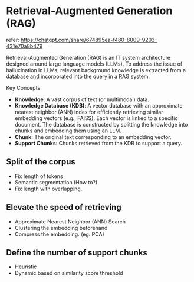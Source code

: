 # Retrieval-Augmented Generation (RAG)

refer: https://chatgpt.com/share/674895ea-f480-8009-9203-431e70a8b479

Retrieval-Augmented Generation (RAG) is an IT system architecture designed around large language models (LLMs). 
To address the issue of hallucination in LLMs, relevant background knowledge is extracted from a database and incorporated into the query in a RAG system.

Key Concepts
- **Knowledge**: A vast corpus of text (or multimodal) data.
- **Knowledge Database (KDB)**: A vector database with an approximate nearest neighbor (ANN) index for efficiently retrieving similar embedding vectors (e.g., FAISS).
  Each vector is linked to a specific document. 
  The database is constructed by splitting the knowledge into chunks and embedding them using an LLM.
- **Chunk**: The original text corresponding to an embedding vector.
- **Support Chunks**: Chunks retrieved from the KDB to support a query.


## Split of the corpus
- Fix length of tokens
- Semantic segmentation (How to?)
- Fix length with overlapping.

## Elevate the speed of retrieving
- Approximate Nearest Neighbor (ANN) Search
- Clustering the embedding beforehand
- Compress the embedding. (eg. PCA)

## Define the number of support chunks
- Heuristic
- Dynamic based on similarity score threshold